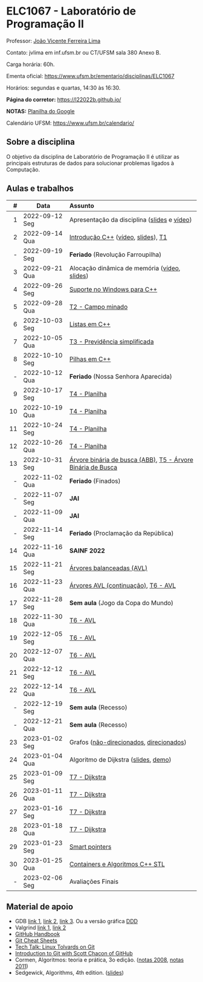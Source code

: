 # ELC1067 - Laboratório de Programação II

Professor: [João Vicente Ferreira Lima](http://www.inf.ufsm.br/~jvlima)

Contato: jvlima em inf.ufsm.br ou CT/UFSM sala 380 Anexo B.

Carga horária: 60h.

Ementa oficial: https://www.ufsm.br/ementario/disciplinas/ELC1067

Horários: segundas e quartas, 14:30 às 16:30.

**Página do corretor:** https://l22022b.github.io/

**NOTAS:** [Planilha do Google](https://docs.google.com/spreadsheets/d/e/2PACX-1vTnWBjwgOEBG1rXokjiU5n5ZV_ujYpM4bOKOene4JQiLYNWvh4tLSJPuJyZcGzItspDQIFcJiGrCVRH/pubhtml)

Calendário UFSM: https://www.ufsm.br/calendario/

## Sobre a disciplina

O objetivo da disciplina de Laboratório de Programação II é utilizar as principais estruturas de dados para solucionar problemas ligados à Computação.

## Aulas e trabalhos

|  # | Data             | Assunto          |
|---:|------------------|:-----------------|
| 1 | 2022-09-12 Seg   | Apresentação da disciplina ([slides](https://docs.google.com/presentation/d/1TRYCyxJVxvltjvEDIneNl-2YCT2Ys2RNN4BRObkhfVE/edit?usp=sharing) e [vídeo](https://youtu.be/cUiFPopsXR4))   |
| 2 | 2022-09-14 Qua   | [Introdução C++](./aulas/introducao_cxx) ([vídeo](https://youtu.be/pB-MdBKNpNo), [slides](./aulas/02_intro_cxx/02_intro_cxx.pdf)), [T1](./trabalhos/T1)  |
| - | 2022-09-19 Seg | **Feriado** (Revolução Farroupilha) |
| 3 | 2022-09-21 Qua | Alocação dinâmica de memória ([vídeo](https://youtu.be/KxvOkY4ipII), [slides](./aulas/03_memoria/03_memoria.pdf))  |
| 4 | 2022-09-26 Seg | [Suporte no Windows para C++](./aulas/08_windows) |
| 5 | 2022-09-28 Qua | [T2 - Campo minado](./trabalhos/T2) |
| 6 | 2022-10-03 Seg | [Listas em C++](./aulas/09_listas) |
| 7 | 2022-10-05 Qua | [T3 - Previdência simplificada](./trabalhos/T3) |
| 8 | 2022-10-10 Seg | [Pilhas em C++](./aulas/13_pilhas) |
| - | 2022-10-12 Qua | **Feriado** (Nossa Senhora Aparecida)  |
| 9 | 2022-10-17 Seg | [T4 - Planilha](./trabalhos/T4) |
| 10 | 2022-10-19 Qua | [T4 - Planilha](./trabalhos/T4) |
| 11 | 2022-10-24 Seg | [T4 - Planilha](./trabalhos/T4) |
| 12 | 2022-10-26 Qua | [T4 - Planilha](./trabalhos/T4) |
| 13 | 2022-10-31 Seg | [Árvore binária de busca (ABB)](./aulas/16_abb/), [T5 - Árvore Binária de Busca](./trabalhos/T5) |
| - | 2022-11-02 Qua | **Feriado** (Finados)  |
| - | 2022-11-07 Seg | **JAI** |
| - | 2022-11-09 Qua | **JAI** |
| - | 2022-11-14 Seg | **Feriado** (Proclamação da República) |
| 14 | 2022-11-16 Qua | **SAINF 2022** |
| 15 | 2022-11-21 Seg | [Árvores balanceadas (AVL)](./aulas/19_avl/) |
| 16 | 2022-11-23 Qua | [Árvores AVL (continuação)](./aulas/20_avl/), [T6 - AVL](./trabalhos/T6)  |
| 17 | 2022-11-28 Seg | **Sem aula** (Jogo da Copa do Mundo) |
| 18 | 2022-11-30 Qua | [T6 - AVL](./trabalhos/T6) |
| 19 | 2022-12-05 Seg | [T6 - AVL](./trabalhos/T6) |
| 20 | 2022-12-07 Qua | [T6 - AVL](./trabalhos/T6) |
| 21 | 2022-12-12 Seg | [T6 - AVL](./trabalhos/T6) |
| 22 | 2022-12-14 Qua | [T6 - AVL](./trabalhos/T6) |
| - | 2022-12-19 Seg | **Sem aula** (Recesso) |
| - | 2022-12-21 Qua | **Sem aula** (Recesso) |
| 23 | 2023-01-02 Seg | Grafos ([não-direcionados](./aulas/23_grafos/41UndirectedGraphs.pdf), [direcionados](./aulas/23_grafos/42DirectedGraphs.pdf))  |
| 24 | 2023-01-04 Qua | Algoritmo de Dijkstra ([slides](aulas/23_grafos/44ShortestPaths.pdf), [demo](./aulas/23_grafos/44DemoDijkstra.pdf)) |
| 25 | 2023-01-09 Seg | [T7 - Dijkstra](./trabalhos/T7) |
| 26 | 2023-01-11 Qua | [T7 - Dijkstra](./trabalhos/T7) |
| 27 | 2023-01-16 Seg | [T7 - Dijkstra](./trabalhos/T7) |
| 28 | 2023-01-18 Qua | [T7 - Dijkstra](./trabalhos/T7) |
| 29 | 2023-01-23 Seg | [Smart pointers](./aulas/11_pointers/) |
| 30 | 2023-01-25 Qua | [Containers e Algoritmos C++ STL](./aulas/20_algorithms) |
| - | 2023-02-06 Seg | Avaliações Finais |

## Material de apoio

- GDB [link 1](http://www.cs.umd.edu/~srhuang/teaching/cmsc212/gdb-tutorial-handout.pdf), [link 2](https://www.cs.cmu.edu/~gilpin/tutorial/), [link 3](http://www.lrc.ic.unicamp.br/~luciano/courses/mc202-2s2009/tutorial_gdb.txt). Ou a versão gráfica [DDD](https://www.gnu.org/software/ddd/)
- Valgrind [link 1](http://valgrind.org/docs/manual/quick-start.html), [link 2](https://web.stanford.edu/class/cs107/guide_valgrind.html)
- [GitHub Handbook](https://guides.github.com/introduction/git-handbook/)
- [Git Cheat Sheets](https://github.github.com/training-kit/)
- [Tech Talk: Linux Tolvards on Git](http://youtu.be/4XpnKHJAok8)
- [Introduction to Git with Scott Chacon of GitHub](https://youtu.be/ZDR433b0HJY)
- Cormen, Algoritmos: teoria e prática, 3o edição. ([notas 2008](https://ocw.mit.edu/courses/electrical-engineering-and-computer-science/6-006-introduction-to-algorithms-spring-2008/lecture-notes/), [notas 2011](https://ocw.mit.edu/courses/electrical-engineering-and-computer-science/6-006-introduction-to-algorithms-fall-2011/lecture-videos/))
- Sedgewick, Algorithms, 4th edition. ([slides](http://algs4.cs.princeton.edu/lectures/))

